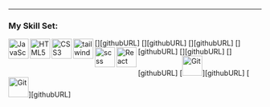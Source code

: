 ---

### My Skill Set:

[<img align="left" alt="JavaScript" width="40px" src="https://skillicons.dev/icons?i=javascript&theme=dark" />][githubURL]
[<img align="left" alt="HTML5" width="40px" src="https://skillicons.dev/icons?i=html&theme=dark" />][githubURL]
[<img align="left" alt="CSS3" width="40px" src="https://skillicons.dev/icons?i=css&theme=dark" />][githubURL]
[<img align="left" alt="tail wind css" width="40px" src="https://skillicons.dev/icons?i=tailwind&theme=dark" />][githubURL]
[<img align="left" alt="scss" width="40px" src="https://skillicons.dev/icons?i=scss&theme=dark" />][githubURL]
[<img align="left" alt="React" width="40px" src="https://skillicons.dev/icons?i=react&theme=dark" />][githubURL]
[<img align="" alt="Git" width="40px" src="https://skillicons.dev/icons?i=git&theme=dark" />][githubURL]
[<img align="" alt="Git" width="40px" src="https://skillicons.dev/icons?i=figma&theme=dark" />][githubURL]

[mail]: falin.2025@mail.ru

<br>
<br>
